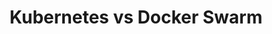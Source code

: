 ---
# Accomplishments widget.
widget: "howto"  # See https://sourcethemes.com/academic/docs/page-builder/
headless: true  # This file represents a page section.
active: true  # Activate this widget? true/false
weight: 2 # Order that this section will appear.
title: "Kubernetes vs Docker Swarm"
subtitle: ""

# Date format
#   Refer to https://sourcethemes.com/academic/docs/customization/#date-format
date_format: "Jan 2006"

# Accomplishments.
#   Add/remove as many `[[item]]` blocks below as you like.
#   `title`, `organization` and `date_start` are the required parameters.
#   Leave other parameters empty if not required.
#   Begin/end multi-line descriptions with 3 quotes `"""`.
item: 
smallItem: 
 - title: "Kubernetes vs Docker: How to Choose"
   summary: "stackify.com"
   linkText: ""
   linkUrl: "https://stackify.com/kubernetes-vs-docker-how-to-choose/"
   openNewWindow: 
   image: "https://res.cloudinary.com/agile-seo/image/fetch/w_62,dpr_1.0,d_blank_am8gzx.png/https%3A%2F%2Flogo.clearbit.com%2Fstackify.com%3Fsize%3D250"
 - title: "Kubernetes vs. Docker Swarm"
   summary: "victorops.com"
   linkText: ""
   linkUrl: "https://victorops.com/blog/kubernetes-vs-docker-swarm"
   openNewWindow: 
   image: "https://res.cloudinary.com/agile-seo/image/fetch/w_62,dpr_1.0,d_blank_am8gzx.png/https%3A%2F%2Flogo.clearbit.com%2Fvictorops.com%3Fsize%3D250"
 - title: "Kubernetes vs Docker Swarm&#8202;—&#8202;A Comprehensive Comparison"
   summary: "hackernoon.com"
   linkText: ""
   linkUrl: "https://hackernoon.com/kubernetes-vs-docker-swarm-a-comprehensive-comparison-73058543771e"
   openNewWindow: 
   image: "https://res.cloudinary.com/agile-seo/image/fetch/w_62,dpr_1.0,d_blank_am8gzx.png/https%3A%2F%2Flogo.clearbit.com%2Fhackernoon.com%3Fsize%3D250"
 - title: "Kubernetes vs Docker Swarm: Comparison of Two Container Orchestration Tools"
   summary: "rancher.com"
   linkText: ""
   linkUrl: "https://rancher.com/blog/2019/kuberntes-versus-docker-swarm/"
   openNewWindow: 
   image: "https://res.cloudinary.com/agile-seo/image/fetch/w_62,dpr_1.0,d_blank_am8gzx.png/https%3A%2F%2Flogo.clearbit.com%2Francher.com%3Fsize%3D250"
 - title: "Kubernetes vs. Docker Swarm: What’s the Difference?"
   summary: "thenewstack.io"
   linkText: ""
   linkUrl: "https://thenewstack.io/kubernetes-vs-docker-swarm-whats-the-difference/"
   openNewWindow: 
   image: "https://res.cloudinary.com/agile-seo/image/fetch/w_62,dpr_1.0,d_blank_am8gzx.png/https%3A%2F%2Flogo.clearbit.com%2Fthenewstack.io%3Fsize%3D250"
 - title: "Kubernetes vs Docker Swarm&#8202;:&#8202;A Comprehensive Comparison"
   summary: "cuelogic.com"
   linkText: ""
   linkUrl: "https://www.cuelogic.com/blog/kubernetes-vs-docker-swarm"
   openNewWindow: 
   image: "https://res.cloudinary.com/agile-seo/image/fetch/w_62,dpr_1.0,d_blank_am8gzx.png/https%3A%2F%2Flogo.clearbit.com%2Fcuelogic.com%3Fsize%3D250"
 - title: "Docker Swarm vs. Kubernetes: A Comparison"
   summary: "ibm.com"
   linkText: ""
   linkUrl: "https://www.ibm.com/blogs/bluemix/2018/10/docker-swarm-vs-kubernetes-a-comparison/"
   openNewWindow: 
   image: "https://res.cloudinary.com/agile-seo/image/fetch/w_62,dpr_1.0,d_blank_am8gzx.png/https%3A%2F%2Flogo.clearbit.com%2Fibm.com%3Fsize%3D250"
 - title: "Docker Swarm vs Kubernetes: How to Setup Both in Two Virtual Machines"
   summary: "medium.freecodecamp.org"
   linkText: ""
   linkUrl: "https://medium.freecodecamp.org/docker-swarm-vs-kubernetes-how-to-setup-both-in-two-virtual-machines-f8897fce7967"
   openNewWindow: 
   image: "https://res.cloudinary.com/agile-seo/image/fetch/w_62,dpr_1.0,d_blank_am8gzx.png/https%3A%2F%2Flogo.clearbit.com%2Fmedium.freecodecamp.org%3Fsize%3D250"
 - title: "Docker Swarm vs. Kubernetes: Which One Should You Learn?"
   summary: "nickjanetakis.com"
   linkText: ""
   linkUrl: "https://nickjanetakis.com/blog/docker-swarm-vs-kubernetes-which-one-should-you-learn"
   openNewWindow: 
   image: "https://res.cloudinary.com/agile-seo/image/fetch/w_62,dpr_1.0,d_blank_am8gzx.png/https%3A%2F%2Flogo.clearbit.com%2Fnickjanetakis.com%3Fsize%3D250"
---